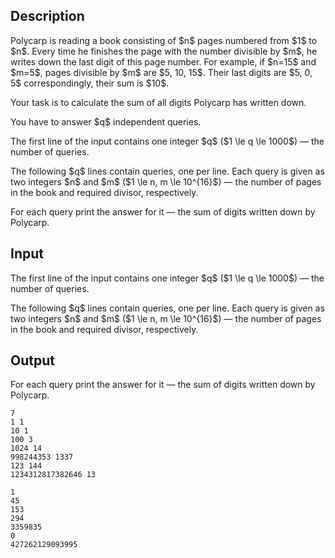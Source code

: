 ## Description

<div><p>Polycarp is reading a book consisting of $n$ pages numbered from $1$ to $n$. Every time he finishes the page with the number divisible by $m$, he writes down the last digit of this page number. For example, if $n=15$ and $m=5$, pages divisible by $m$ are $5, 10, 15$. Their last digits are $5, 0, 5$ correspondingly, their sum is $10$.</p><p>Your task is to calculate the sum of all digits Polycarp has written down.</p><p>You have to answer $q$ independent queries.</p></div><div class="input-specification"><p>The first line of the input contains one integer $q$ ($1 \le q \le 1000$) — the number of queries.</p><p>The following $q$ lines contain queries, one per line. Each query is given as two integers $n$ and $m$ ($1 \le n, m \le 10^{16}$) — the number of pages in the book and required divisor, respectively.</p></div><div class="output-specification"><p>For each query print the answer for it — the sum of digits written down by Polycarp.</p></div>

## Input

<p>The first line of the input contains one integer $q$ ($1 \le q \le 1000$) — the number of queries.</p><p>The following $q$ lines contain queries, one per line. Each query is given as two integers $n$ and $m$ ($1 \le n, m \le 10^{16}$) — the number of pages in the book and required divisor, respectively.</p>

## Output

<p>For each query print the answer for it — the sum of digits written down by Polycarp.</p>





```input1
7
1 1
10 1
100 3
1024 14
998244353 1337
123 144
1234312817382646 13
```




```output1
1
45
153
294
3359835
0
427262129093995
```


